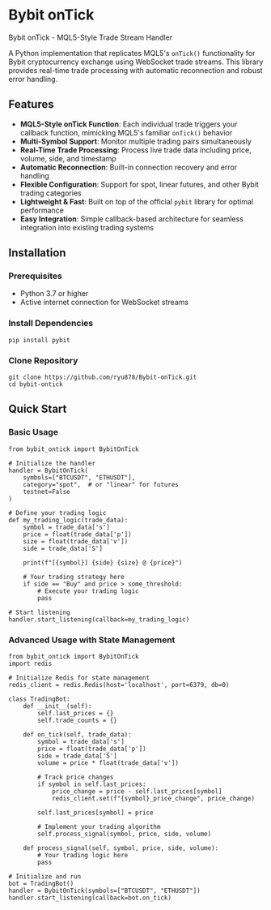 # Bybit onTick
Bybit onTick - MQL5-Style Trade Stream Handler

A Python implementation that replicates MQL5's `onTick()` functionality for Bybit cryptocurrency exchange using WebSocket trade streams. This library provides real-time trade processing with automatic reconnection and robust error handling.

## Features

- **MQL5-Style onTick Function**: Each individual trade triggers your callback function, mimicking MQL5's familiar `onTick()` behavior
- **Multi-Symbol Support**: Monitor multiple trading pairs simultaneously
- **Real-Time Trade Processing**: Process live trade data including price, volume, side, and timestamp
- **Automatic Reconnection**: Built-in connection recovery and error handling
- **Flexible Configuration**: Support for spot, linear futures, and other Bybit trading categories
- **Lightweight & Fast**: Built on top of the official `pybit` library for optimal performance
- **Easy Integration**: Simple callback-based architecture for seamless integration into existing trading systems

## Installation

### Prerequisites

- Python 3.7 or higher
- Active internet connection for WebSocket streams

### Install Dependencies

```
pip install pybit
```

### Clone Repository

```
git clone https://github.com/ryu878/Bybit-onTick.git
cd bybit-ontick
```
## Quick Start

### Basic Usage

```
from bybit_ontick import BybitOnTick

# Initialize the handler
handler = BybitOnTick(
    symbols=["BTCUSDT", "ETHUSDT"],
    category="spot",  # or "linear" for futures
    testnet=False
)

# Define your trading logic
def my_trading_logic(trade_data):
    symbol = trade_data['s']
    price = float(trade_data['p'])
    size = float(trade_data['v'])
    side = trade_data['S']
    
    print(f"[{symbol}] {side} {size} @ {price}")
    
    # Your trading strategy here
    if side == "Buy" and price > some_threshold:
        # Execute your trading logic
        pass

# Start listening
handler.start_listening(callback=my_trading_logic)

```

### Advanced Usage with State Management
```
from bybit_ontick import BybitOnTick
import redis

# Initialize Redis for state management
redis_client = redis.Redis(host='localhost', port=6379, db=0)

class TradingBot:
    def __init__(self):
        self.last_prices = {}
        self.trade_counts = {}
        
    def on_tick(self, trade_data):
        symbol = trade_data['s']
        price = float(trade_data['p'])
        side = trade_data['S']
        volume = price * float(trade_data['v'])
        
        # Track price changes
        if symbol in self.last_prices:
            price_change = price - self.last_prices[symbol]
            redis_client.set(f"{symbol}_price_change", price_change)
        
        self.last_prices[symbol] = price
        
        # Implement your trading algorithm
        self.process_signal(symbol, price, side, volume)
        
    def process_signal(self, symbol, price, side, volume):
        # Your trading logic here
        pass

# Initialize and run
bot = TradingBot()
handler = BybitOnTick(symbols=["BTCUSDT", "ETHUSDT"])
handler.start_listening(callback=bot.on_tick)

```
